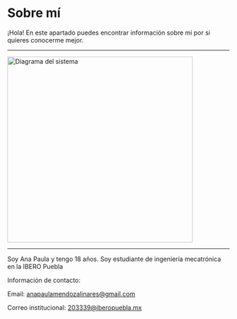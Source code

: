 # Sobre mí

¡Hola! En este apartado puedes encontrar información sobre mi por si quieres conocerme mejor. 

---


<img src="../imagenes/avatar.jpg" alt="Diagrama del sistema" width="420">

---

Soy Ana Paula y tengo 18 años. Soy estudiante de ingeniería mecatrónica en la IBERO Puebla

Información de contacto: 

Email: anapaulamendozalinares@gmail.com

Correo institucional: 203339@iberopuebla.mx
